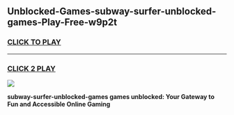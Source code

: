 
## Unblocked-Games-subway-surfer-unblocked-games-Play-Free-w9p2t
<h3>
<a href="https://premium76.site?title=subway-surfer-unblocked-games&ref=21A">CLICK TO PLAY</a></h3>
<hr>

<h3>
<a href="https://premium76.site?title=subway-surfer-unblocked-games&ref=21A">CLICK 2 PLAY</a>
  
</h3>

<a href="https://premium76.site?title=subway-surfer-unblocked-games&ref=21A"><img src="https://clearcache.store/games.png"></a>


**subway-surfer-unblocked-games games unblocked: Your Gateway to Fun and Accessible Online Gaming**
